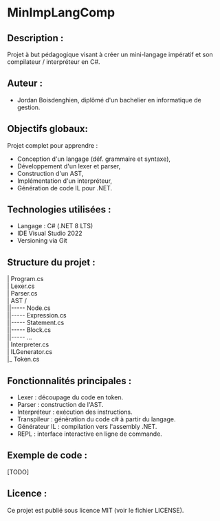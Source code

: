# MinImpLangComp

## Description :
Projet à but pédagogique visant à créer un mini-langage impératif et son compilateur / interpréteur en C#.

## Auteur :
- Jordan Boisdenghien, diplômé d'un bachelier en informatique de gestion.

## Objectifs globaux:
Projet complet pour apprendre :
- Conception d'un langage (déf. grammaire et syntaxe),
- Développement d'un lexer et parser,
- Construction d'un AST,
- Implémentation d'un interpréteur,
- Génération de code IL pour .NET.

## Technologies utilisées :
- Langage : C# (.NET 8 LTS)
- IDE Visual Studio 2022
- Versioning via Git

## Structure du projet :
|  Program.cs  
|  Lexer.cs  
|  Parser.cs  
|  AST /  
||----- Node.cs  
||----- Expression.cs  
||----- Statement.cs  
||----- Block.cs  
||----- ...  
|  Interpreter.cs  
|  ILGenerator.cs  
|_ Token.cs  

## Fonctionnalités principales :
- Lexer : découpage du code en token.
- Parser : construction de l'AST.
- Interpréteur : exécution des instructions.
- Transpileur : génèration du code c# à partir du langage.
- Générateur IL : compilation vers l'assembly .NET.
- REPL : interface interactive en ligne de commande.

## Exemple de code :
[TODO]

## Licence :
Ce projet est publié sous licence MIT (voir le fichier LICENSE).
